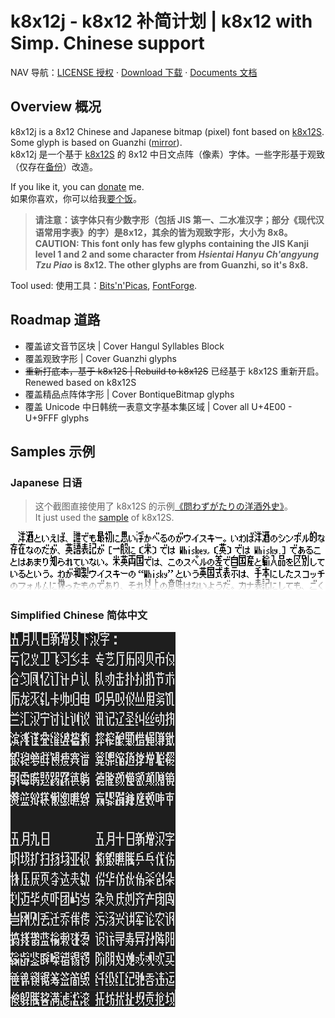 # k8x12j - k8x12 补简计划 | k8x12 with Simp. Chinese support 
NAV 导航：[LICENSE 授权](LICENSE.md) · [Download 下载](https://github.com/diaowinner/k8x12j/releases) · [Documents 文档](/docs/README.md)
## Overview 概况
k8x12j is a 8x12 Chinese and Japanese bitmap (pixel) font based on [k8x12S](https://littlelimit.net/k8x12.htm#sample_k8x12S). Some glyph is based on Guanzhi ([mirror](https://www.maoken.com/freefonts/11358.html)).  
k8x12j 是一个基于 [k8x12S](https://littlelimit.net/k8x12.htm#sample_k8x12S) 的 8x12 中日文点阵（像素）字体。一些字形基于观致（仅存在[备份](https://www.maoken.com/freefonts/11358.html)）改造。

If you like it, you can [donate](/docs/donate.md) me.  
如果你喜欢，你可以给我[要个饭](/docs/donate.md)。
> **请注意：该字体只有少数字形（包括 JIS 第一、二水准汉字；部分《现代汉语常用字表》的字）是8x12，其余的皆为观致字形，大小为 8x8。  
> CAUTION: This font only has few glyphs containing the JIS Kanji level 1 and 2 and some character from *Hsientai Hanyu Ch'angyung Tzu Piao* is 8x12. The other glyphs are from Guanzhi, so it's 8x8.**

Tool used: 使用工具：[Bits'n'Picas](http://github.com/kreativekorp/bitsnpicas), [FontForge](http://fontforge.org).
## Roadmap 道路
* 覆盖谚文音节区块 | Cover Hangul Syllables Block
* 覆盖观致字形 | Cover Guanzhi glyphs
* ~~重新打底本，基于 k8x12S | Rebuild to k8x12S~~ 已经基于 k8x12S 重新开启。Renewed based on k8x12S
* 覆盖精品点阵体字形 | Cover BontiqueBitmap glyphs
* 覆盖 Unicode 中日韩统一表意文字基本集区域 | Cover all U+4E00 - U+9FFF glyphs
## Samples 示例
### Japanese 日语
> 这个截图直接使用了 k8x12S 的示例[《問わずがたりの洋酒外史》](https://www.type-labo.jp/Kumimihon.html)。  
> It just used the [sample](https://www.type-labo.jp/Kumimihon.html) of k8x12S.

![Sample in Japanese](/docs/Screenshot_JP.png)
### Simplified Chinese 简体中文
![Sample in Simplified Chinese](/docs/Screenshot_CHS.png)
